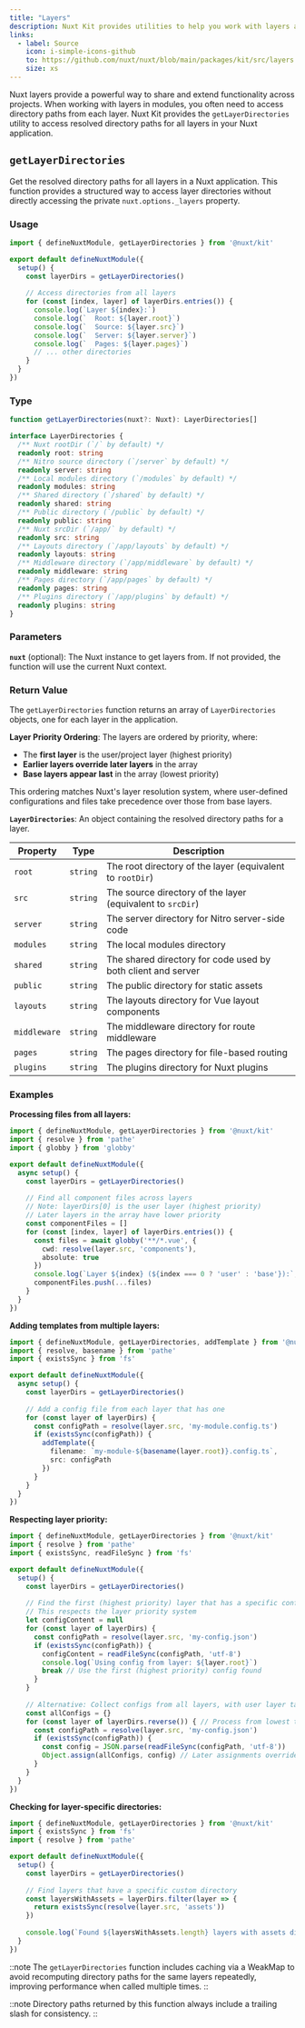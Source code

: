 ```yaml
---
title: "Layers"
description: Nuxt Kit provides utilities to help you work with layers and their directory structures.
links:
  - label: Source
    icon: i-simple-icons-github
    to: https://github.com/nuxt/nuxt/blob/main/packages/kit/src/layers.ts
    size: xs
---
```


Nuxt layers provide a powerful way to share and extend functionality across projects. When working with layers in modules, you often need to access directory paths from each layer. Nuxt Kit provides the `getLayerDirectories` utility to access resolved directory paths for all layers in your Nuxt application.

## `getLayerDirectories`

Get the resolved directory paths for all layers in a Nuxt application. This function provides a structured way to access layer directories without directly accessing the private `nuxt.options._layers` property.

### Usage

```ts
import { defineNuxtModule, getLayerDirectories } from '@nuxt/kit'

export default defineNuxtModule({
  setup() {
    const layerDirs = getLayerDirectories()
    
    // Access directories from all layers
    for (const [index, layer] of layerDirs.entries()) {
      console.log(`Layer ${index}:`)
      console.log(`  Root: ${layer.root}`)
      console.log(`  Source: ${layer.src}`)
      console.log(`  Server: ${layer.server}`)
      console.log(`  Pages: ${layer.pages}`)
      // ... other directories
    }
  }
})
```

### Type

```ts
function getLayerDirectories(nuxt?: Nuxt): LayerDirectories[]

interface LayerDirectories {
  /** Nuxt rootDir (`/` by default) */
  readonly root: string
  /** Nitro source directory (`/server` by default) */
  readonly server: string
  /** Local modules directory (`/modules` by default) */
  readonly modules: string
  /** Shared directory (`/shared` by default) */
  readonly shared: string
  /** Public directory (`/public` by default) */
  readonly public: string
  /** Nuxt srcDir (`/app/` by default) */
  readonly src: string
  /** Layouts directory (`/app/layouts` by default) */
  readonly layouts: string
  /** Middleware directory (`/app/middleware` by default) */
  readonly middleware: string
  /** Pages directory (`/app/pages` by default) */
  readonly pages: string
  /** Plugins directory (`/app/plugins` by default) */
  readonly plugins: string
}
```

### Parameters

**`nuxt`** (optional): The Nuxt instance to get layers from. If not provided, the function will use the current Nuxt context.

### Return Value

The `getLayerDirectories` function returns an array of `LayerDirectories` objects, one for each layer in the application.

**Layer Priority Ordering**: The layers are ordered by priority, where:
- The **first layer** is the user/project layer (highest priority)
- **Earlier layers override later layers** in the array
- **Base layers appear last** in the array (lowest priority)

This ordering matches Nuxt's layer resolution system, where user-defined configurations and files take precedence over those from base layers.

**`LayerDirectories`**: An object containing the resolved directory paths for a layer.

| Property     | Type     | Description                                                                    |
| ------------ | -------- | ------------------------------------------------------------------------------ |
| `root`       | `string` | The root directory of the layer (equivalent to `rootDir`)                     |
| `src`        | `string` | The source directory of the layer (equivalent to `srcDir`)                    |
| `server`     | `string` | The server directory for Nitro server-side code                               |
| `modules`    | `string` | The local modules directory                                                    |
| `shared`     | `string` | The shared directory for code used by both client and server                  |
| `public`     | `string` | The public directory for static assets                                         |
| `layouts`    | `string` | The layouts directory for Vue layout components                                |
| `middleware` | `string` | The middleware directory for route middleware                                  |
| `pages`      | `string` | The pages directory for file-based routing                                    |
| `plugins`    | `string` | The plugins directory for Nuxt plugins                                        |

### Examples

**Processing files from all layers:**

```ts
import { defineNuxtModule, getLayerDirectories } from '@nuxt/kit'
import { resolve } from 'pathe'
import { globby } from 'globby'

export default defineNuxtModule({
  async setup() {
    const layerDirs = getLayerDirectories()
    
    // Find all component files across layers
    // Note: layerDirs[0] is the user layer (highest priority)
    // Later layers in the array have lower priority
    const componentFiles = []
    for (const [index, layer] of layerDirs.entries()) {
      const files = await globby('**/*.vue', {
        cwd: resolve(layer.src, 'components'),
        absolute: true
      })
      console.log(`Layer ${index} (${index === 0 ? 'user' : 'base'}):`, files.length, 'components')
      componentFiles.push(...files)
    }
  }
})
```

**Adding templates from multiple layers:**

```ts
import { defineNuxtModule, getLayerDirectories, addTemplate } from '@nuxt/kit'
import { resolve, basename } from 'pathe'
import { existsSync } from 'fs'

export default defineNuxtModule({
  async setup() {
    const layerDirs = getLayerDirectories()
    
    // Add a config file from each layer that has one
    for (const layer of layerDirs) {
      const configPath = resolve(layer.src, 'my-module.config.ts')
      if (existsSync(configPath)) {
        addTemplate({
          filename: `my-module-${basename(layer.root)}.config.ts`,
          src: configPath
        })
      }
    }
  }
})
```

**Respecting layer priority:**

```ts
import { defineNuxtModule, getLayerDirectories } from '@nuxt/kit'
import { resolve } from 'pathe'
import { existsSync, readFileSync } from 'fs'

export default defineNuxtModule({
  setup() {
    const layerDirs = getLayerDirectories()
    
    // Find the first (highest priority) layer that has a specific config file
    // This respects the layer priority system
    let configContent = null
    for (const layer of layerDirs) {
      const configPath = resolve(layer.src, 'my-config.json')
      if (existsSync(configPath)) {
        configContent = readFileSync(configPath, 'utf-8')
        console.log(`Using config from layer: ${layer.root}`)
        break // Use the first (highest priority) config found
      }
    }
    
    // Alternative: Collect configs from all layers, with user layer taking precedence
    const allConfigs = {}
    for (const layer of layerDirs.reverse()) { // Process from lowest to highest priority
      const configPath = resolve(layer.src, 'my-config.json')
      if (existsSync(configPath)) {
        const config = JSON.parse(readFileSync(configPath, 'utf-8'))
        Object.assign(allConfigs, config) // Later assignments override earlier ones
      }
    }
  }
})
```

**Checking for layer-specific directories:**

```ts
import { defineNuxtModule, getLayerDirectories } from '@nuxt/kit'
import { existsSync } from 'fs'
import { resolve } from 'pathe'

export default defineNuxtModule({
  setup() {
    const layerDirs = getLayerDirectories()
    
    // Find layers that have a specific custom directory
    const layersWithAssets = layerDirs.filter(layer => {
      return existsSync(resolve(layer.src, 'assets'))
    })
    
    console.log(`Found ${layersWithAssets.length} layers with assets directory`)
  }
})
```

::note
The `getLayerDirectories` function includes caching via a WeakMap to avoid recomputing directory paths for the same layers repeatedly, improving performance when called multiple times.
::

::note
Directory paths returned by this function always include a trailing slash for consistency.
::
